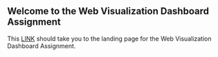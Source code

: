 ## Welcome to the Web Visualization Dashboard Assignment

This [LINK](https://github.com/warteng/Latitude_hw/Landing.html) should take you to the landing page for the Web Visualization Dashboard Assignment. 

